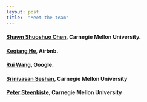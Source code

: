 ```yaml
---
layout: post
title:  "Meet the team"
---
```

#### [Shawn Shuoshuo Chen][shawn], Carnegie Mellon University.

#### [Keqiang He][keqiang], Airbnb.

#### [Rui Wang][rui], Google.

#### [Srinivasan Seshan][srini], Carnegie Mellon University

#### [Peter Steenkiste][peter], Carnegie Mellon University


[shawn]:   http://www.cs.cmu.edu/~shuoshuc
[keqiang]: https://keqianghe.github.io/
[rui]:     https://research.google/people/106923/
[srini]:   https://www.cs.cmu.edu/~srini/
[peter]:   https://www.cs.cmu.edu/~prs/
